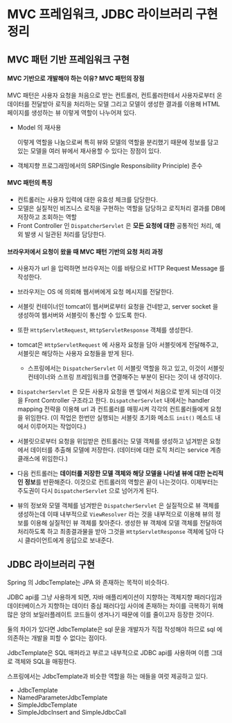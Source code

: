 # MVC 프레임워크, JDBC 라이브러리 구현 정리

## MVC 패턴 기반 프레임워크 구현

#### MVC 기반으로 개발해야 하는 이유? MVC 패턴의 장점

MVC 패턴은 사용자 요청을 처음으로 받는 컨트롤러, 컨트롤러한테서 사용자로부터 온 데이터를 전달받아 로직을 처리하는 모델 그리고 모델이 생성한 결과를 이용해 HTML 페이지를 생성하는 뷰 이렇게 역할이 나누어져 있다.

* Model 의 재사용

  이렇게 역할을 나눔으로써 특히 뷰와 모델의 역할을 분리했기 때문에 정보를 담고 있는 모델을 여러 뷰에서 재사용할 수 있다는 장점이 있다.

* 객체지향 프로그래밍에서의 SRP(Single Responsibility Principle) 준수

#### MVC 패턴의 특징

* 컨트롤러는 사용자 입력에 대한 유효성 체크를 담당한다.
* 모델은 실질적인 비즈니스 로직을 구현하는 역할을 담당하고 로직처리 결과를 DB에 저장하고 조회하는 역할
* Front Controller 인 `DispatcherServlet` 은 **모든 요청에 대한** 공통적인 처리, 예외 발생 시 일관된 처리를 담당한다.



#### 브라우저에서 요청이 왔을 때  MVC 패턴 기반의 요청 처리 과정

* 사용자가 url 을 입력하면 브라우저는 이를 바탕으로 HTTP Request Message 를 작성한다.

* 브라우저는 OS 에 의뢰해 웹서버에게 요청 메시지를 전달한다.

* 서블릿 컨테이너인 tomcat이 웹서버로부터 요청을 건네받고, server socket 을 생성하여 웹서버와 서블릿이 통신할 수 있도록 한다.

* 또한 `HttpServletRequest`, `HttpServletResponse` 객체를 생성한다.

* tomcat은  `HttpServletRequest` 에 사용자 요청을 담아 서블릿에게 전달해주고, 서블릿은 해당하는 사용자 요청들을 받게 된다.

  * 스프링에서는 `DispatcherServlet` 이 서블릿 역할을 하고 있고, 이것이 서블릿 컨테이너와 스프링 프레임워크를 연결해주는 부분이 된다는 것이 내 생각이다.

* `DispatcherServlet` 은 모든 사용자 요청을 맨 앞에서 처음으로 받게 되는데 이것을 Front Controller 구조라고 한다.  `DispatcherServlet`  내에서는 handler mapping 전략을 이용해 url 과 컨트롤러를 매핑시켜 각각의 컨트롤러들에게 요청을 위임한다. (이 작업은 한번만 실행되는 서블릿 초기화 메소드 `init()` 메소드 내에서 이루어지는 작업이다.)

* 서블릿으로부터 요청을 위임받은 컨트롤러는 모델 객체를 생성하고 넘겨받은 요청에서 데이터를 추출해 모델에 저장한다. (데이터에 대한 로직 처리는 service 계층 클래스에 위임한다.)

* 다음 컨트롤러는 **데이터를 저장한 모델 객체와 해당 모델을 나타낼 뷰에 대한 논리적인 정보**를 반환해준다. 이것으로 컨트롤러의 역할은 끝이 나는것이다. 이제부터는 주도권이 다시 `DispatcherServlet` 으로 넘어가게 된다.

* 뷰의 정보와 모델 객체를 넘겨받은  `DispatcherServlet` 은 실질적으로 뷰 객체를 생성하는데 이때 내부적으로 `ViewResolver` 라는 것을 내부적으로 이용해 뷰의 정보를 이용해 실질적인 뷰 객체를 찾아준다. 생성한 뷰 객체에 모델 객체를 전달하여 처리하도록 하고 최종결과물을 받아 그것을 `HttpServletResponse` 객체에 담아 다시 클라이언트에게 응답으로 보내준다.




## JDBC 라이브러리 구현

Spring 의 JdbcTemplate는 JPA 와 존재하는 목적이 비슷하다. 

JDBC api를 그냥 사용하게 되면, 자바 애플리케이션이 지향하는 객체지향 패러다임과 데이터베이스가 지향하는 데이터 중심 패러다임 사이에 존재하는 차이를 극복하기 위해 많은 양의 보일러플레이트 코드들이 생겨나기 때문에 이를 줄이고자 등장한 것이다.

둘의 차이가 있다면 JdbcTemplate은 sql 문을 개발자가 직접 작성해야 하므로 sql 에 의존하는 개발을 피할 수 없다는 점이다. 

JdbcTemplate은 SQL 매퍼라고 부르고 내부적으로 JDBC api를 사용하며 이름 그대로 객체와 SQL을 매핑한다. 

스프링에서는 JdbcTemplate과 비슷한 역할을 하는 애들을 여럿 제공하고 있다.

- JdbcTemplate
- NamedParameterJdbcTemplate
- SimpleJdbcTemplate
- SimpleJdbcInsert and SimpleJdbcCall



